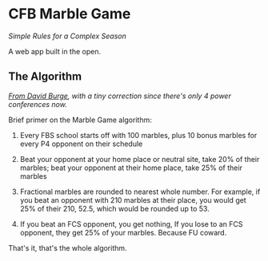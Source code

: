 # CFB Marble Game
_Simple Rules for a Complex Season_

A web app built in the open.

## The Algorithm
_[From David Burge](https://x.com/iowahawkblog/status/1706341845326876998), with a tiny correction since there's only 4 power conferences now._

Brief primer on the Marble Game algorithm:

1. Every FBS school starts off with 100 marbles, plus 10 bonus marbles for every P4 opponent on their schedule

2. Beat your opponent at your home place or neutral site, take 20% of their marbles; beat your opponent at their home place, take 25% of their marbles

3. Fractional marbles are rounded to nearest whole number. For example, if you beat an opponent with 210 marbles at their place, you would get 25% of their 210, 52.5, which would be rounded up to 53.

4. If you beat an FCS opponent, you get nothing, If you lose to an FCS opponent, they get 25% of your marbles. Because FU coward.

That's it, that's the whole algorithm.
